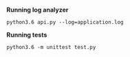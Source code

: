 **Running log analyzer**

`python3.6 api.py --log=application.log`

**Running tests**

`python3.6 -m unittest test.py`